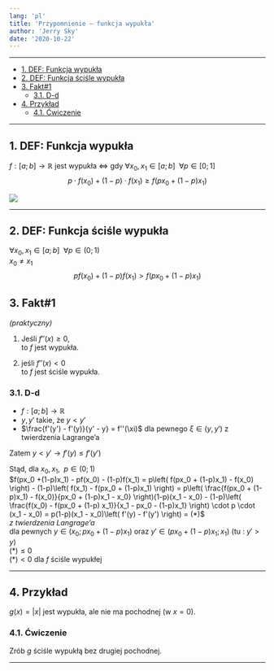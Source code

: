 ```yaml
---
lang: 'pl'
title: 'Przypomnienie — funkcja wypukła'
author: 'Jerry Sky'
date: '2020-10-22'
---
```


---

- [1. DEF: Funkcja wypukła](#1-def-funkcja-wypukła)
- [2. DEF: Funkcja ściśle wypukła](#2-def-funkcja-ściśle-wypukła)
- [3. Fakt#1](#3-fakt1)
    - [3.1. D-d](#31-d-d)
- [4. Przykład](#4-przykład)
    - [4.1. Ćwiczenie](#41-ćwiczenie)

---

## 1. DEF: Funkcja wypukła

$f: [a;b] \to \mathbb{R}$ jest wypukła $\iff$ gdy $\forall x_0, x_1 \in [a;b] \enspace \forall p\in [0;1]$
$$
p\cdot f(x_0) + (1-p) \cdot f(x_1) \ge f(p x_0 + (1-p) x_1)
$$

![](funkcja-wypukła-wykres.png)

---

## 2. DEF: Funkcja ściśle wypukła

$\forall x_0, x_1 \in [a;b] \enspace \forall p\in (0;1)$\
$x_0 \neq x_1$
$$
pf(x_0) + (1-p)f(x_1) > f(px_0 + (1-p) x_1)
$$


## 3. Fakt#1
*(praktyczny)*

1. Jeśli $f''(x) \ge 0$,\
to $f$ jest wypukła.

2. jeśli $f''(x) < 0$\
to $f$ jest ściśle wypukła.

### 3.1. D-d

- $f: [a;b] \to \mathbb{R}$
- $y,y'$ takie, że $y < y'$
- $\frac{f'(y') - f'(y)}{y' - y} = f''(\xi)$ dla pewnego $\xi \in (y,y')$ z twierdzenia Lagrange’a

Zatem
$y < y' \to f'(y) \le f'(y')$

Stąd, dla $x_0, x_1, \enspace p\in (0;1)$\
$f(px_0 +(1-p)x_1) - pf(x_0) - (1-p)f(x_1) = p\left( f(px_0 + (1-p)x_1) - f(x_0) \right) - (1-p)\left( f(x_1) - f(px_0 + (1-p)x_1) \right) = p\left( \frac{f(px_0 + (1-p)x_1) - f(x_0)}{px_0 + (1-p)x_1 - x_0} \right)(1-p)(x_1 - x_0) - (1-p)\left( \frac{f(x_0) - f(px_0 + (1-p) x_1)}{x_1 - px_0 - (1-p)x_1} \right) \cdot p \cdot (x_1 - x_0) = p(1-p)(x_1 - x_0)\left( f'(y) - f'(y') \right) = (*)$\
*z twierdzenia Langrage’a*\
dla pewnych $y \in (x_0; px_0 + (1-p)x_1)$ oraz $y' \in (px_0 + (1-p) x_1; x_1)$ (tu : $y' > y$)\
$(*) \le 0$\
$(*) < 0$ dla $f$ ściśle wypukłej

---

## 4. Przykład

$g(x) = |x|$ jest wypukła, ale nie ma pochodnej (w $x=0$).

### 4.1. Ćwiczenie
Zrób $g$ ściśle wypukłą bez drugiej pochodnej.

---
